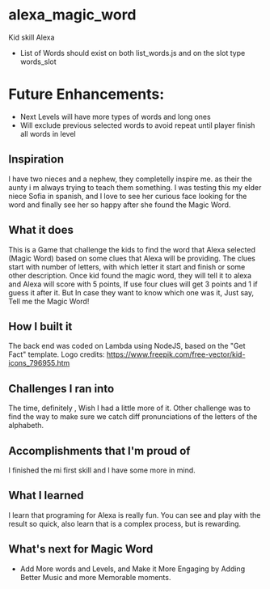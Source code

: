 # alexa_magic_word
Kid skill Alexa

* List of Words  should exist on both list_words.js and on the slot type words_slot

# Future Enhancements:
* Next Levels will have more types of words and long ones
* Will exclude previous selected words to avoid repeat until player finish all words in level


## Inspiration
I have two nieces and a nephew, they completelly inspire me.
as their the aunty i m always trying to teach them something. I was testing this my elder niece Sofia in spanish, and I love to see her curious face looking for the word and finally see her so happy after she found the  Magic Word.

## What it does
This is a Game that challenge the kids to find the word that Alexa selected (Magic Word) based on some clues that Alexa will be providing. The clues start with number of letters, with which letter it start and finish or some other description. Once kid found the magic word, they will tell it to alexa and Alexa will score with 5 points, If use four clues will get 3 points and 1 if guess it after it. But In case they want to know which one was it, Just say, Tell me the Magic Word!

## How I built it
The back end was coded on Lambda using NodeJS, based on the "Get Fact" template.
Logo credits: https://www.freepik.com/free-vector/kid-icons_796955.htm

## Challenges I ran into
The time, definitely , Wish I had a little more of it. 
Other challenge was to find the way to make sure we catch diff pronunciations of the letters of the alphabeth.

## Accomplishments that I'm proud of
I finished the mi first skill and I have some more in mind.

## What I learned
I learn that programing for Alexa is really fun. You can see and play with the result so quick, also learn that is a complex process, but is rewarding.

## What's next for Magic Word
- Add More words and Levels, and Make it More Engaging by Adding Better Music and more Memorable moments.
